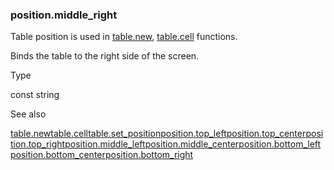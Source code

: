 ### position.middle\_right

Table position is used in [table.new](#fun_table.new), [table.cell](#fun_table.cell) functions.

Binds the table to the right side of the screen.

Type

const string

See also

[table.new](#fun_table.new)[table.cell](#fun_table.cell)[table.set\_position](#fun_table.set_position)[position.top\_left](#const_position.top_left)[position.top\_center](#const_position.top_center)[position.top\_right](#const_position.top_right)[position.middle\_left](#const_position.middle_left)[position.middle\_center](#const_position.middle_center)[position.bottom\_left](#const_position.bottom_left)[position.bottom\_center](#const_position.bottom_center)[position.bottom\_right](#const_position.bottom_right)
